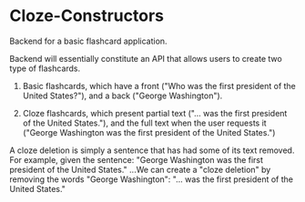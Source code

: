 # Cloze-Constructors

Backend for a basic flashcard application.

Backend will essentially constitute an API that allows users to create two type of flashcards.

1. Basic flashcards, which have a front ("Who was the first president of the United States?"), and a back ("George Washington").

2. Cloze flashcards, which present partial text ("... was the first president of the United States."), and the full text when the user requests it ("George Washington was the first president of the United States.")

A cloze deletion is simply a sentence that has had some of its text removed. For example, given the sentence:
"George Washington was the first president of the United States."
...We can create a "cloze deletion" by removing the words "George Washington":
"... was the first president of the United States."


